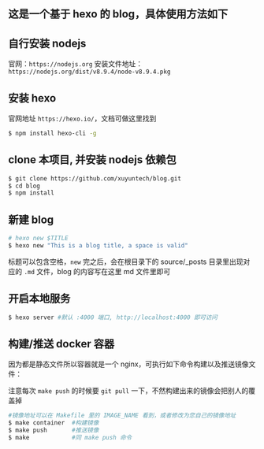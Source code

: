 这是一个基于 hexo 的 blog，具体使用方法如下
---

## 自行安装 nodejs 
  官网：`https://nodejs.org`
  安装文件地址：`https://nodejs.org/dist/v8.9.4/node-v8.9.4.pkg`

## 安装 hexo
  官网地址 `https://hexo.io/`，文档可做这里找到
``` bash
$ npm install hexo-cli -g
```

## clone 本项目, 并安装 nodejs 依赖包
``` bash
$ git clone https://github.com/xuyuntech/blog.git
$ cd blog
$ npm install
```

## 新建 blog

``` bash
# hexo new $TITLE
$ hexo new "This is a blog title, a space is valid"
```

标题可以包含空格，`new` 完之后，会在根目录下的 source/_posts 目录里出现对应的 `.md` 文件，blog 的内容写在这里 md 文件里即可

## 开启本地服务

``` bash
$ hexo server #默认 :4000 端口, http://localhost:4000 即可访问
```

## 构建/推送 docker 容器

因为都是静态文件所以容器就是一个 nginx，可执行如下命令构建以及推送镜像文件：
>
  注意每次 `make push` 的时候要 `git pull` 一下，不然构建出来的镜像会把别人的覆盖掉

``` bash
#镜像地址可以在 Makefile 里的 IMAGE_NAME 看到，或者修改为您自己的镜像地址
$ make container  #构建镜像
$ make push       #推送镜像
$ make            #同 make push 命令
```
